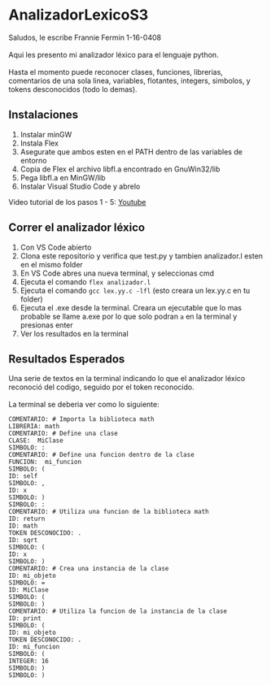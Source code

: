 # AnalizadorLexicoS3

Saludos, le escribe Frannie Fermin 1-16-0408 \
\
Aqui les presento mi analizador léxico para el lenguaje python. \
\
Hasta el momento puede reconocer clases, funciones, librerias, comentarios de una sola linea, variables, flotantes, integers, simbolos, y tokens desconocidos (todo lo demas).


## Instalaciones

1. Instalar minGW
1. Instala Flex
1. Asegurate que ambos esten en el PATH dentro de las variables de entorno
1. Copia de Flex el archivo libfl.a encontrado en GnuWin32/lib
1. Pega libfl.a en MinGW/lib
1. Instalar Visual Studio Code y abrelo

Video tutorial de los pasos 1 - 5: [Youtube](https://www.youtube.com/watch?v=nFGcPlW_rOw)


## Correr el analizador léxico

1. Con VS Code abierto
1. Clona este repositorio y verifica que test.py y tambien analizador.l esten en el mismo folder
1. En VS Code abres una nueva terminal, y seleccionas cmd
1. Ejecuta el comando ```flex analizador.l```
1. Ejecuta el comando ```gcc lex.yy.c -lfl``` (esto creara un lex.yy.c en tu folder)
1. Ejecuta el .exe desde la terminal. Creara un ejecutable que lo mas probable se llame a.exe por lo que solo podran ```a``` en la terminal y presionas enter
1. Ver los resultados en la terminal

## Resultados Esperados
Una serie de textos en la terminal indicando lo que el analizador léxico reconoció del codigo, seguido por el token reconocido.\
\
La terminal se deberia ver como lo siguiente:

```
COMENTARIO: # Importa la biblioteca math
LIBRERIA: math
COMENTARIO: # Define una clase
CLASE:  MiClase
SIMBOLO: :
COMENTARIO: # Define una funcion dentro de la clase
FUNCION:  mi_funcion
SIMBOLO: (
ID: self
SIMBOLO: ,
ID: x
SIMBOLO: )
SIMBOLO: :
COMENTARIO: # Utiliza una funcion de la biblioteca math
ID: return
ID: math
TOKEN DESCONOCIDO: .
ID: sqrt
SIMBOLO: (
ID: x
SIMBOLO: )
COMENTARIO: # Crea una instancia de la clase
ID: mi_objeto
SIMBOLO: =
ID: MiClase
SIMBOLO: (
SIMBOLO: )
COMENTARIO: # Utiliza la funcion de la instancia de la clase
ID: print
SIMBOLO: (
ID: mi_objeto
TOKEN DESCONOCIDO: .
ID: mi_funcion
SIMBOLO: (
INTEGER: 16
SIMBOLO: )
SIMBOLO: )
```
